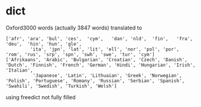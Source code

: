 # dict
Oxford3000 words (actually 3847 words)
translated to 

```
['afr', 'ara', 'bul', 'ces',  'cym',   'dan', 'nld',  'fin',   'fra',  'deu',  'hin', 'hun', 'gle',
         'ita', 'jpn', 'lat', 'lit', 'ell', 'nor', 'pol', 'por', 'rom', 'rus', 'srp', 'spn', 'swh', 'swe', 'tur', 'cym']
['Afrikaans', 'Arabic', 'Bulgarian', 'Croatian', 'Czech', 'Danish', 'Dutch', 'Finnish', 'French', 'German', 'Hindi', 'Hungarian', 'Irish', 'Italian',
          'Japanese', 'Latin', 'Lithuaian', 'Greek', 'Norwegian', 'Polish', 'Portuguese', 'Romany', 'Russian', 'Serbian', 'Spanish', 'Swahili', 'Swedish', 'Turkish', 'Welsh']
```

using freedict
not fully filled

